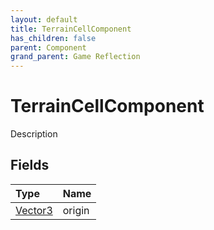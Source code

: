 ```yaml
---
layout: default
title: TerrainCellComponent
has_children: false
parent: Component
grand_parent: Game Reflection
---
```

# TerrainCellComponent
Description 

## Fields

| Type | Name |
|:----------|:--------------|
| [Vector3](/riftbreaker-wiki/docs/game-reflection/classes/vector3/) | origin |

